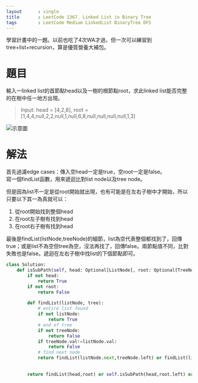 ```yaml
---
layout      : single
title       : LeetCode 1367. Linked List in Binary Tree
tags 		: LeetCode Medium LinkedList BinaryTree DFS 
---
```

學習計畫中的一題。以前也吃了4次WA才過，但一次可以練習到tree+list+recursion，算是優質營養大補包。

# 題目
輸入一linked list的首節點head以及一樹的根節點root，求此linked list能否完整的在樹中任一地方出現。  
> Input: head = [4,2,8], root = [1,4,4,null,2,2,null,1,null,6,8,null,null,null,null,1,3]  

![示意圖](https://assets.leetcode.com/uploads/2020/02/12/sample_1_1720.png)

# 解法
首先過濾edge cases：傳入空head一定是true，空root一定是false。  
寫一個findList函數，用來遞迴比對list node以及tree node。  

但是因為list不一定是從root開始就出現，也有可能是在左右子樹中才開始，所以只要以下其一為真就可以：  
1. 從root開始找到整個head  
2. 在root左子樹有找到head  
3. 在root右子樹有找到head  

最後是findList(listNode,treeNode)的細節，list為空代表整個都找到了，回傳true；或是list不為空但tree為空，沒法再找了，回傳false。兩節點值不同，比對失敗也是false。遞迴在左右子樹中找list的下個節點即可。  

```python
class Solution:
    def isSubPath(self, head: Optional[ListNode], root: Optional[TreeNode]) -> bool:
        if not head:
            return True
        if not root:
            return False
        
        def findList(listNode, tree):
            # entire list found
            if not listNode:
                return True
            # end of tree
            if not treeNode:
                return False
            if treeNode.val!=listNode.val:
                return False
            # find next node
            return findList(listNode.next,treeNode.left) or findList(listNode.next,treeNode.right)
        
        
        return findList(head,root) or self.isSubPath(head,root.left) or self.isSubPath(head,root.right)
```

